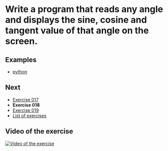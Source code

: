 # Write a program that reads any angle and displays the sine, cosine and tangent value of that angle on the screen.

## Examples

- [python](python)

## Next

- [Exercise 017](../017)
- **Exercise 018**
- [Exercise 019](../019)
- [List of exercises](../)

## Video of the exercise

[![Video of the exercise](https://img.youtube.com/vi/9GvsphwW26k/maxresdefault.jpg)](https://youtu.be/9GvsphwW26k)
